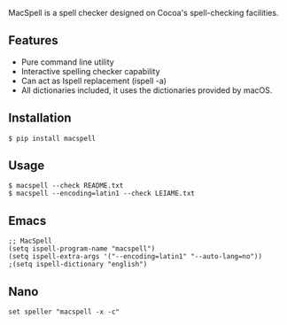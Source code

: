 MacSpell is a spell checker designed on Cocoa's spell-checking facilities.

## Features

 * Pure command line utility
 * Interactive spelling checker capability
 * Can act as Ispell replacement (ispell -a)
 * All dictionaries included, it uses the dictionaries provided by macOS.

## Installation
```
$ pip install macspell
```

## Usage
```
$ macspell --check README.txt
$ macspell --encoding=latin1 --check LEIAME.txt
```

## Emacs
```elisp
;; MacSpell
(setq ispell-program-name "macspell")
(setq ispell-extra-args '("--encoding=latin1" "--auto-lang=no"))
;(setq ispell-dictionary "english")
```

## Nano
```
set speller "macspell -x -c"
```
